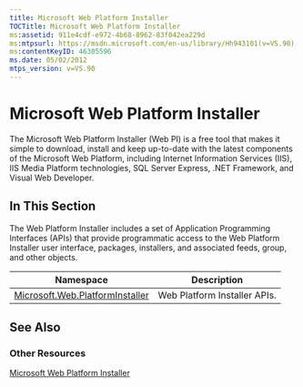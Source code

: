 ```yaml
---
title: Microsoft Web Platform Installer
TOCTitle: Microsoft Web Platform Installer
ms:assetid: 911e4cdf-e972-4b68-8962-83f042ea229d
ms:mtpsurl: https://msdn.microsoft.com/en-us/library/Hh943101(v=VS.90)
ms:contentKeyID: 46305596
ms.date: 05/02/2012
mtps_version: v=VS.90
---
```


# Microsoft Web Platform Installer

The Microsoft Web Platform Installer (Web PI) is a free tool that makes it simple to download, install and keep up-to-date with the latest components of the Microsoft Web Platform, including Internet Information Services (IIS), IIS Media Platform technologies, SQL Server Express, .NET Framework, and Visual Web Developer.

## In This Section

The Web Platform Installer includes a set of Application Programming Interfaces (APIs) that provide programmatic access to the Web Platform Installer user interface, packages, installers, and associated feeds, group, and other objects.

|Namespace|Description|
|--- |--- |
|[Microsoft.Web.PlatformInstaller](https://msdn.microsoft.com/library/microsoft.web.platforminstaller)|Web Platform Installer APIs.|


## See Also

### Other Resources

[Microsoft Web Platform Installer](https://go.microsoft.com/fwlink/?linkid=247915)


